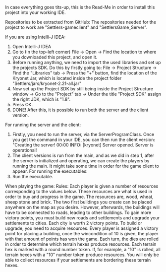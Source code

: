 In case everything goes tits-up, this is the Read-Me in order to install this project into your working IDE.

Repositories to be extracted from GitHub:
The repositories needed for the project to work are "Settlers-gameclient" and "SettlersGame_Server".

If you are using Intelli-J IDEA:
1. Open Intelli-J IDEA
2. Go to (In the top-left corner) File -> Open -> Find the location to where you downloaded this project, and open it.
3. Before running anything, we need to import the used libraries and set up the projects SDK. Do this by firstly going to: File -> Project Structure -> Find the "Libraries" tab -> Press the "+" button, find the location of the Kryonet Jar, which is located inside the project folder "Settlers/jars/kryonet-2.21-all.jar"
4. Now set up the Project SDK by still being inside the Project Structure window -> Go to the "Project" tab -> Under the title "Project SDK" assign the right JDK, which is "1.8".
5. Press OK.
6. DONE!
After this, it is possible to run both the server and the client version.

For running the server and the client:
1. Firstly, you need to run the server, via the ServerProgramClass. Once you get the command in your IDE, you can then run the client version:
"Creating the server!
00:00  INFO: [kryonet] Server opened.
Server is operational!
2. The client versions is run from the main, and as we did in step 1, after the server is initialized and operating, we can create the players by running the main. It might take some time in order for the game client to appear.
For running the executables:
1. Run the executable.

When playing the game:
Rules:
Each player is given a number of resources corresponding to the values below. These resources are what is used in order to buy and progress in the game. The resources are, wood, wheat, sheep stone and brick.
The two first buildings you create can be placed anywhere on the map as you desire. However, afterwards, the buildings will have to be connected to roads, leading to other buildings.
To gain more victory points, you must build new roads and settlements and upgrade your settlements to cities. Each city is worth 2 victory points. To build or upgrade, you need to acquire resources.
Every player is assigned a victory point for placing a building, once the wincondition of 10 is given, the player with that amount of points has won the game.
Each turn, the dies are rolled in order to determine which terrain hexes produce resources. Each terrain hex is marked with a round number token. If, for example, a "10" is rolled, all terrain hexes with a "10" number token produce resources.
You will only be able to collect resources if your settlements are bordering these terrain hexes.
